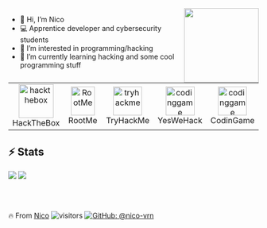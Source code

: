 <img  width="150" align="right" src="https://media.giphy.com/media/wwg1suUiTbCY8H8vIA/giphy-downsized-large.gif">

- 👋 Hi, I’m Nico
- 💻 Apprentice developer and cybersecurity students
- 👀 I’m interested in programming/hacking 
- 🌱 I’m currently learning hacking and some cool programming stuff

<table>
  <tr>
    <td align="center" width="96">
      <a href="https://app.hackthebox.com/">
        <img src="https://pbs.twimg.com/profile_images/1610589411682418690/GBT-ZJlC_400x400.jpg" width="70" height="68" alt="hackthebox" />
      </a>
      <br>HackTheBox
    </td>
    <td align="center" width="96">
      <a href="https://www.root-me.org/Nico-311129">
        <img src="https://pro.root-me.org/squelettes/images/RMP_logo_blanc.png" width="48" height="58" alt="RootMe" />
      </a>
      <br>RootMe
    </td>
      <td align="center" width="96">
      <a href="https://tryhackme.com/">
        <img src="https://tryhackme-images.s3.amazonaws.com/user-avatars/af7feb2c43a2c7d5f111b98ccbd15048.png" width="58" height="58" alt="tryhackme" />
      </a>
      <br>TryHackMe
    </td>
    </td>
      <td align="center" width="96">
      <a href="https://yeswehack.com/">
        <img src="https://cdn-yeswehack.com/user/avatar/default_image" width="58" height="58" alt="codinggame" />
      </a>
      <br>YesWeHack
    </td>
    </td>
      <td align="center" width="96">
      <a href="https://www.codingame.com/">
        <img src="https://cdn.worldvectorlogo.com/logos/codingame-1.svg" width="58" height="58" alt="codinggame" />
      </a>
      <br>CodinGame
    </td>
    
</table>

## ⚡ Stats

<img  src="https://github-readme-stats.vercel.app/api?username=nico-vrn&show_icons=true&theme=radical"/>

<img src="https://github-readme-stats.vercel.app/api/top-langs/?username=nico-vrn&hide=html"/>

</br></br>

🔥 From [Nico](https://github.com/nico-vrn)
![visitors](https://visitor-badge.glitch.me/badge?page_id=nico-vrn)
[![GitHub: @nico-vrn](https://img.shields.io/github/followers/nico-vrn?label=follow&style=social)](https://github.com/nico-vrn)


<!---
nico-vrn/nico-vrn is a ✨ special ✨ repository because its `README.md` (this file) appears on your GitHub profile.
You can click the Preview link to take a look at your changes.
--->
